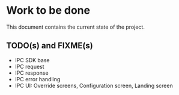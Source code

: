 # Work to be done

This document contains the current state of the project.

## TODO(s) and FIXME(s)

- IPC SDK base
- IPC request
- IPC response
- IPC error handling
- IPC UI: Override screens, Configuration screen, Landing screen
